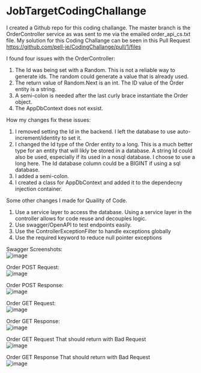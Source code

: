 # JobTargetCodingChallange

I created a Github repo for this coding challange.
The master branch is the OrderController service as was sent to me via the emailed order_api_cs.txt file.
My solution for this Coding Challange can be seen in this Pull Request https://github.com/pell-je/CodingChallange/pull/1/files


I found four issues with the OrderController:
1. The Id was being set with a Random. This is not a reliable way to generate ids. The random could generate a value that is already used.
2. The return value of Random.Next is an int. The ID value of the Order entity is a string.
3. A semi-colon is needed after the last curly brace instantiate the Order object.
4. The AppDbContext does not exsist.

How my changes fix these issues:
1. I removed setting the Id in the backend. I left the database to use auto-increment/identity to set it.
2. I changed the Id type of the Order entity to a long. This is a much better type for an entity that will likly be stored in a database. A string Id could also be used, especially if its used in a nosql database. I choose to use a long here. The Id database column could be a BIGINT if using a sql database.
3. I added a semi-colon.
4. I created a class for AppDbContext and added it to the dependecny injection container.

Some other changes I made for Quaility of Code. 
1. Use a service layer to access the database. Using a service layer in the controller allows for code reuse and decouples logic.
2. Use swagger/OpenAPI to test endpoints easily.
3. Use the ControllerExceptionFilter to handle exceptions globally
4. Use the required keyword to reduce null pointer exceptions 


Swagger Screenshots:</br>
![image](https://github.com/pell-je/CodingChallange/assets/90728658/9957dd2e-5277-4b20-9550-0d80d76f0b17)

Order POST Request:</br>
![image](https://github.com/pell-je/CodingChallange/assets/90728658/d815443d-1ab0-4f62-abff-f74d10cf5b78)

Order POST Response:</br>
![image](https://github.com/pell-je/CodingChallange/assets/90728658/85fffe6c-802c-4c6c-8298-ef6c215ffcb8)

Order GET Request:</br>
![image](https://github.com/pell-je/CodingChallange/assets/90728658/d83f7e95-0008-473a-b956-eb9c1a4cc2fb)

Order GET Response: </br>
![image](https://github.com/pell-je/CodingChallange/assets/90728658/d99d5f72-cc20-49c9-ab7d-06d9cb9d8c4b)

Order GET Request That should return with Bad Request </br>
![image](https://github.com/pell-je/CodingChallange/assets/90728658/d2bd98f7-d096-48ec-95ab-6b1d548629d3)

Order GET Response  That should return with Bad Request </br>
![image](https://github.com/pell-je/CodingChallange/assets/90728658/7bdce262-c2ac-4152-922a-5fdcfebb9925)

